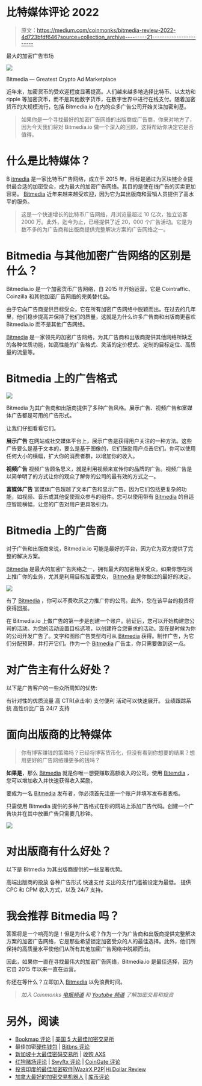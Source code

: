 # 比特媒体评论 2022

> 原文：<https://medium.com/coinmonks/bitmedia-review-2022-4d723bfdf646?source=collection_archive---------21----------------------->

最大的加密广告市场

![](img/218c83138f0eccbf39b81a39fe560a30.png)

Bitmedia — Greatest Crypto Ad Marketplace

近年来，加密货币的受欢迎程度显著提高。人们越来越多地选择比特币、以太坊和 ripple 等加密货币，而不是其他数字货币，在数字世界中进行在线支付。随着加密货币的大规模流行，包括 Bitmedia.io 在内的众多广告公司开始关注加密利基。

> 如果你是一个寻找最好的加密广告网络的出版商或广告商，你来对地方了，因为今天我们将对 Bitmedia.io 做一个深入的回顾，这将帮助你决定它是否值得。

# 什么是比特媒体？

B [itmedia](https://bitmedia.io?r=b1tmedia) 是一家比特币广告网络，成立于 2015 年，目标是通过为区块链企业提供最合适的加密受众，成为最大的加密广告网络。其目的是使在线广告的买卖更加容易。 [Bitmedia](https://bitmedia.io?r=b1tmedia) 近年来越来越受欢迎，因为它为其出版商和营销人员提供了高水平的服务。

> 这是一个快速增长的比特币广告网络，月浏览量超过 10 亿次，独立访客 2000 万。此外，迄今为止，已经提供了近 20，000 个广告活动。它是为数不多的为广告商和出版商提供完整解决方案的广告网络之一。

# Bitmedia 与其他加密广告网络的区别是什么？

Bitmedia.io 是一个加密货币广告网络，自 2015 年开始运营。它是 Cointraffic、Coinzilla 和其他加密广告网络的完美替代品。

由于它向广告商提供目标受众，它在所有加密广告网络中脱颖而出。在过去的几年里，他们稳步提高并保持了他们的质量，这就是为什么许多广告商和出版商更喜欢 Bitmedia.io 而不是其他广告网络。

[Bitmedia](https://bitmedia.io?r=b1tmedia) 是一家领先的加密广告网络，为其广告商和出版商提供其他网络所缺乏的各种优质功能，如高性能的广告格式、灵活的定价模式、定制的目标定位、高质量的流量等。

# Bitmedia 上的广告格式

![](img/44aa4ded41b17d7d272a9fb6eacdd3eb.png)

Bitmedia 为其广告商和出版商提供了多种广告风格。展示广告、视频广告和富媒体广告都是可用的广告形式。

让我们仔细看看它们。

**展示广告**
在网站或社交媒体平台上，展示广告是获得用户关注的一种方法。这些广告要么是基于文本的，要么是基于图像的，它们鼓励用户点击它们。你可以使用任何大小的横幅，扩大你的消费者群，以增加你的收入。

**视频广告**
视频广告顾名思义，就是利用视频来宣传你的品牌的广告。视频广告是以简单明了的方式让你的观众了解你的公司的最有效的方式之一。

**富媒体广告**
富媒体广告超越了文本广告和显示广告，因为它们包括更复杂的功能，如视频、音乐或其他促使观众参与的组件。您可以使用带有 [Bitmedia](https://bitmedia.io?r=b1tmedia) 的自适应智能横幅，让您的广告对用户更具吸引力。

# Bitmedia 上的广告商

对于广告和出版商来说，Bitmedia.io 可能是最好的平台，因为它为双方提供了完整的解决方案。

[Bitmedia](https://bitmedia.io?r=b1tmedia) 是最大的加密广告网络之一，拥有最大的加密相关受众。如果你想在网上推广你的业务，尤其是利用目标加密受众， [Bitmedia](https://bitmedia.io?r=b1tmedia) 是你做过的最好的决定。

![](img/6984415e9e23dddf5683889975fe7d08.png)

有了 [Bitmedia](https://bitmedia.io?r=b1tmedia) ，你可以不费吹灰之力推广你的公司。此外，您在该平台的投资将获得回报。

在 Bitmedia.io 上做广告的第一步是创建一个账户。验证后，您可以开始构建您公司的活动。为您的活动设置目标选项，以创建符合您需求的活动。现在是时候为你的公司开发广告了。文字和图形广告类型均可从 [Bitmedia](https://bitmedia.io?r=b1tmedia) 获得。制作广告，为它们分配预算，并打开它们。作为一个 [Bitmedia](https://bitmedia.io?r=b1tmedia) 广告主，你只需要做到这一点。

# 对广告主有什么好处？

以下是广告客户的一些众所周知的优势:

有针对性的优质流量
高 CTR(点击率)
支付便利
活动可以快速展开。
业绩跟踪系统
高性价比广告
24/7 支持

# 面向出版商的比特媒体

> 你有博客赚钱的策略吗？已经将博客货币化，但没有看到你想要的结果？想用更好的广告网络赚更多的钱吗？

**如果是**，那么 [Bitmedia](https://bitmedia.io?r=b1tmedia) 就是你唯一想要赚取高额收入的公司。使用 [Bitemdia](https://bitmedia.io?r=b1tmedia) ，您可以增加收入并快速获得收入奖励。

要成为一名 [Bitmedia](https://bitmedia.io?r=b1tmedia) 发布者，你必须首先注册一个账户并填写发布者表格。

只需使用 Bitmedia 提供的多种广告格式在你的网站上添加广告代码。创建一个广告块并在其中放置广告只需要几秒钟。

![](img/5d5b670351c55a7a017014688d9341d6.png)

# 对出版商有什么好处？

以下是 Bitmedia 为其出版商提供的一些显著优势。

高端出版商的投放
各种广告形式
快速支付
支出的支付门槛被设定为最低。
提供 CPC 和 CPM 收入方式，以及 24/7 支持。

# 我会推荐 Bitmedia 吗？

答案将是一个响亮的是！但是为什么呢？作为一个为广告商和出版商提供完整解决方案的加密广告网络，它是那些希望锁定加密受众的人的最佳选择。此外，他们所保持的高质量水平使他们从所有其他加密广告网络中脱颖而出。

因此，如果你一直在寻找最伟大的加密广告网络，Bitmedia.io 是最佳选择，因为它自 2015 年以来一直在运营。

你还在等什么？立即加入 [Bitmedia](https://bitmedia.io?r=b1tmedia) 以免浪费时间。

> *加入 Coinmonks* [*电报频道*](https://t.me/coincodecap) *和* [*Youtube 频道*](https://www.youtube.com/c/coinmonks/videos) *了解加密交易和投资*

# 另外，阅读

*   [Bookmap 评论](https://coincodecap.com/bookmap-review-2021-best-trading-software) | [美国 5 大最佳加密交易所](https://coincodecap.com/crypto-exchange-usa)
*   最佳加密[硬件钱包](/coinmonks/hardware-wallets-dfa1211730c6) | [Bitbns 评论](/coinmonks/bitbns-review-38256a07e161)
*   [新加坡十大最佳密码交易所](https://coincodecap.com/crypto-exchange-in-singapore) | [收购 AXS](https://coincodecap.com/buy-axs-token)
*   [红狗赌场评论](https://coincodecap.com/red-dog-casino-review) | [Swyftx 评论](https://coincodecap.com/swyftx-review) | [CoinGate 评论](https://coincodecap.com/coingate-review)
*   [投资印度的最佳加密软件](https://coincodecap.com/best-crypto-to-invest-in-india-in-2021)|[WazirX P2P](https://coincodecap.com/wazirx-p2p)|[Hi Dollar Review](https://coincodecap.com/hi-dollar-review)
*   [加拿大最好的加密交易机器人](https://coincodecap.com/5-best-crypto-trading-bots-in-canada) | [库币评论](https://coincodecap.com/kucoin-review)